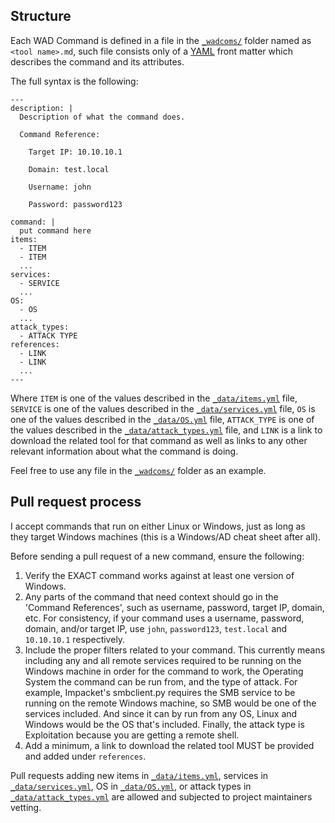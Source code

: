 ## Structure

Each WAD Command is defined in a file in the [`_wadcoms/`] folder named as `<tool name>.md`, such file consists only of a [YAML] front matter which describes the command and its attributes.

The full syntax is the following:

```
---
description: |
  Description of what the command does.

  Command Reference:

  	Target IP: 10.10.10.1

  	Domain: test.local

  	Username: john

  	Password: password123

command: |
  put command here
items:
  - ITEM
  - ITEM
  ...
services:
  - SERVICE
  ...
OS:
  - OS
  ...
attack_types:
  - ATTACK TYPE
references:
  - LINK
  - LINK
  ...
---
```

Where `ITEM` is one of the values described in the [`_data/items.yml`] file, `SERVICE` is one of the values described in the [`_data/services.yml`] file, `OS` is one of the values described in the [`_data/OS.yml`] file, `ATTACK_TYPE` is one of the values described in the [`_data/attack_types.yml`] file, and `LINK` is a link to download the related tool for that command as well as links to any other relevant information about what the command is doing.

Feel free to use any file in the [`_wadcoms/`] folder as an example.

## Pull request process

I accept commands that run on either Linux or Windows, just as long as they target Windows machines (this is a Windows/AD cheat sheet after all).

Before sending a pull request of a new command, ensure the following:

1. Verify the EXACT command works against at least one version of Windows.
2. Any parts of the command that need context should go in the 'Command References', such as username, password, target IP, domain, etc. For consistency, if your command uses a username, password, domain, and/or target IP, use `john`, `password123`, `test.local` and `10.10.10.1` respectively.
3. Include the proper filters related to your command. This currently means including any and all remote services required to be running on the Windows machine in order for the command to work, the Operating System the command can be run from, and the type of attack. For example, Impacket's smbclient.py requires the SMB service to be running on the remote Windows machine, so SMB would be one of the services included. And since it can by run from any OS, Linux and Windows would be the OS that's included. Finally, the attack type is Exploitation because you are getting a remote shell.
4. Add a minimum, a link to download the related tool MUST be provided and added under `references`.

Pull requests adding new items in [`_data/items.yml`], services in [`_data/services.yml`], OS in [`_data/OS.yml`], or attack types in [`_data/attack_types.yml`] are allowed and subjected to project maintainers vetting.

[YAML]: http://yaml.org/
[`_wadcoms/`]: https://github.com/securitytoolkit/securitytoolkit.github.io/tree/master/_wadcoms
[`_data/services.yml`]: https://github.com/securitytoolkit/securitytoolkit.github.io/blob/master/_data/services.yml
[`_data/items.yml`]: https://github.com/securitytoolkit/securitytoolkit.github.io/blob/master/_data/items.yml
[`_data/OS.yml`]: https://github.com/securitytoolkit/securitytoolkit.github.io/blob/master/_data/OS.yml
[`_data/attack_types.yml`]: https://github.com/securitytoolkit/securitytoolkit.github.io/blob/master/_data/attack_types.yml
